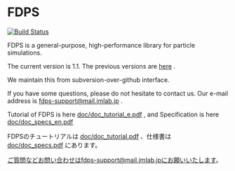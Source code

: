 # FDPS

[![Build Status](https://travis-ci.org/FDPS/FDPS.svg?branch=master)](https://travis-ci.org/FDPS/FDPS)

FDPS is a general-purpose, high-performance library for particle
simulations.

The current version is 1.1. The previous versions are [here](https://github.com/FDPS/FDPS/releases) .

We maintain this from subversion-over-github interface.

If you have some questions, please do not hesitate to contact us. Our
e-mail address is fdps-support@mail.jmlab.jp .

Tutorial of FDPS is here
[doc/doc_tutorial_e.pdf](https://github.com/FDPS/FDPS/blob/master/doc/doc_tutorial_e.pdf?raw=true)
, and Specification is here
[doc/doc_specs_en.pdf](https://github.com/FDPS/FDPS/blob/master/doc/doc_specs_en.pdf?raw=true)

FDPSのチュートリアルは
[doc/doc_tutorial.pdf](https://github.com/FDPS/FDPS/blob/master/doc/doc_tutorial.pdf?raw=true)
、仕様書は
[doc/doc_specs.pdf](https://github.com/FDPS/FDPS/blob/master/doc/doc_specs.pdf?raw=true)
にあります。

ご質問などお問い合わせはfdps-support@mail.jmlab.jpにお願いいたします。
